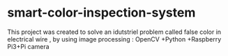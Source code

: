 # smart-color-inspection-system
This project was created to solve an idutstriel problem called false color in electrical wire , by using image processing : OpenCV +Python +Raspberry Pi3+Pi camera
